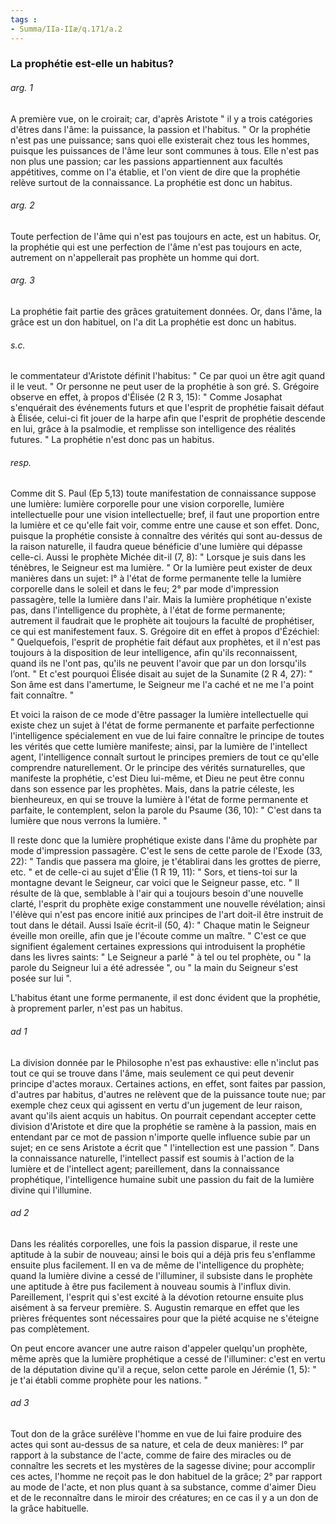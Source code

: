 ```yaml
---
tags : 
- Summa/IIa-IIæ/q.171/a.2
---
```


### La prophétie est-elle un habitus?

###### arg. 1
A première vue, on le croirait; car, d'après Aristote " il y a trois catégories d'êtres dans l'âme: la puissance, la passion et l'habitus. " Or la prophétie n'est pas une puissance; sans quoi elle existerait chez tous les hommes, puisque les puissances de l'âme leur sont communes à tous. Elle n'est pas non plus une passion; car les passions appartiennent aux facultés appétitives, comme on l'a établie, et l'on vient de dire que la prophétie relève surtout de la connaissance. La prophétie est donc un habitus. 

###### arg. 2
Toute perfection de l'âme qui n'est pas toujours en acte, est un habitus. Or, la prophétie qui est une perfection de l'âme n'est pas toujours en acte, autrement on n'appellerait pas prophète un homme qui dort. 

###### arg. 3
La prophétie fait partie des grâces gratuitement données. Or, dans l'âme, la grâce est un don habituel, on l'a dit La prophétie est donc un habitus. 

###### s.c.
le commentateur d'Aristote définit l'habitus: " Ce par quoi un être agit quand il le veut. " Or personne ne peut user de la prophétie à son gré. S. Grégoire observe en effet, à propos d'Élisée (2 R 3, 15): " Comme Josaphat s'enquérait des événements futurs et que l'esprit de prophétie faisait défaut à Élisée, celui-ci fit jouer de la harpe afin que l'esprit de prophétie descende en lui, grâce à la psalmodie, et remplisse son intelligence des réalités futures. " La prophétie n'est donc pas un habitus. 

###### resp.
Comme dit S. Paul (Ep 5,13) toute manifestation de connaissance suppose une lumière: lumière corporelle pour une vision corporelle, lumière intellectuelle pour une vision intellectuelle; bref, il faut une proportion entre la lumière et ce qu'elle fait voir, comme entre une cause et son effet. Donc, puisque la prophétie consiste à connaître des vérités qui sont au-dessus de la raison naturelle, il faudra queue bénéficie d'une lumière qui dépasse celle-ci. Aussi le prophète Michée dit-il (7, 8): " Lorsque je suis dans les ténèbres, le Seigneur est ma lumière. " Or la lumière peut exister de deux manières dans un sujet: l° à l'état de forme permanente telle la lumière corporelle dans le soleil et dans le feu; 2° par mode d'impression passagère, telle la lumière dans l'air. Mais la lumière prophétique n'existe pas, dans l'intelligence du prophète, à l'état de forme permanente; autrement il faudrait que le prophète ait toujours la faculté de prophétiser, ce qui est manifestement faux. S. Grégoire dit en effet à propos d'Ézéchiel: " Quelquefois, l'esprit de prophétie fait défaut aux prophètes, et il n'est pas toujours à la disposition de leur intelligence, afin qu'ils reconnaissent, quand ils ne l'ont pas, qu'ils ne peuvent l'avoir que par un don lorsqu'ils l’ont. " Et c'est pourquoi Élisée disait au sujet de la Sunamite (2 R 4, 27): " Son âme est dans l'amertume, le Seigneur me l'a caché et ne me l'a point fait connaître. " 

Et voici la raison de ce mode d'être passager la lumière intellectuelle qui existe chez un sujet à l'état de forme permanente et parfaite perfectionne l'intelligence spécialement en vue de lui faire connaître le principe de toutes les vérités que cette lumière manifeste; ainsi, par la lumière de l'intellect agent, l'intelligence connaît surtout le principes premiers de tout ce qu'elle comprendre naturellement. Or le principe des vérités surnaturelles, que manifeste la prophétie, c'est Dieu lui-même, et Dieu ne peut être connu dans son essence par les prophètes. Mais, dans la patrie céleste, les bienheureux, en qui se trouve la lumière à l'état de forme permanente et parfaite, le contemplent, selon la parole du Psaume (36, 10): " C'est dans ta lumière que nous verrons la lumière. " 

Il reste donc que la lumière prophétique existe dans l'âme du prophète par mode d'impression passagère. C'est le sens de cette parole de l'Exode (33, 22): " Tandis que passera ma gloire, je t'établirai dans les grottes de pierre, etc. " et de celle-ci au sujet d'Élie (1 R 19, 11): " Sors, et tiens-toi sur la montagne devant le Seigneur, car voici que le Seigneur passe, etc. " Il résulte de là que, semblable à l'air qui a toujours besoin d'une nouvelle clarté, l'esprit du prophète exige constamment une nouvelle révélation; ainsi l'élève qui n'est pas encore initié aux principes de l'art doit-il être instruit de tout dans le détail. Aussi Isaïe écrit-il (50, 4): " Chaque matin le Seigneur éveille mon oreille, afin que je l'écoute comme un maître. " C'est ce que signifient également certaines expressions qui introduisent la prophétie dans les livres saints: " Le Seigneur a parlé " à tel ou tel prophète, ou " la parole du Seigneur lui a été adressée ", ou " la main du Seigneur s'est posée sur lui ". 

L'habitus étant une forme permanente, il est donc évident que la prophétie, à proprement parler, n'est pas un habitus. 

###### ad 1
La division donnée par le Philosophe n'est pas exhaustive: elle n'inclut pas tout ce qui se trouve dans l'âme, mais seulement ce qui peut devenir principe d'actes moraux. Certaines actions, en effet, sont faites par passion, d'autres par habitus, d'autres ne relèvent que de la puissance toute nue; par exemple chez ceux qui agissent en vertu d'un jugement de leur raison, avant qu'ils aient acquis un habitus. On pourrait cependant accepter cette division d'Aristote et dire que la prophétie se ramène à la passion, mais en entendant par ce mot de passion n'importe quelle influence subie par un sujet; en ce sens Aristote a écrit que " l'intellection est une passion ". Dans la connaissance naturelle, l'intellect passif est soumis à l'action de la lumière et de l'intellect agent; pareillement, dans la connaissance prophétique, l'intelligence humaine subit une passion du fait de la lumière divine qui l'illumine. 

###### ad 2
Dans les réalités corporelles, une fois la passion disparue, il reste une aptitude à la subir de nouveau; ainsi le bois qui a déjà pris feu s'enflamme ensuite plus facilement. Il en va de même de l'intelligence du prophète; quand la lumière divine a cessé de l'illuminer, il subsiste dans le prophète une aptitude à être pus facilement à nouveau soumis à l'influx divin. Pareillement, l'esprit qui s'est excité à la dévotion retourne ensuite plus aisément à sa ferveur première. S. Augustin remarque en effet que les prières fréquentes sont nécessaires pour que la piété acquise ne s'éteigne pas complètement. 

On peut encore avancer une autre raison d'appeler quelqu'un prophète, même après que la lumière prophétique a cessé de l'illuminer: c'est en vertu de la députation divine qu'il a reçue, selon cette parole en Jérémie (1, 5): " je t'ai établi comme prophète pour les nations. " 

###### ad 3
Tout don de la grâce surélève l'homme en vue de lui faire produire des actes qui sont au-dessus de sa nature, et cela de deux manières: l° par rapport à la substance de l'acte, comme de faire des miracles ou de connaître les secrets et les mystères de la sagesse divine; pour accomplir ces actes, l'homme ne reçoit pas le don habituel de la grâce; 2° par rapport au mode de l'acte, et non plus quant à sa substance, comme d'aimer Dieu et de le reconnaître dans le miroir des créatures; en ce cas il y a un don de la grâce habituelle. 

